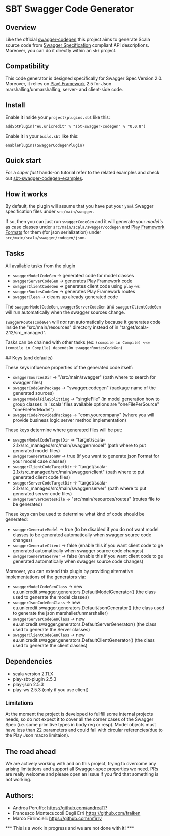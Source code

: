 # SBT Swagger Code Generator

## Overview

Like the official [swagger-codegen](https://github.com/swagger-api/swagger-codegen) this project aims to generate Scala source code from [Swagger Specification](https://github.com/swagger-api/swagger-spec) compliant API descriptions.
Moreover, you can do it directly within an `sbt` project.

## Compatibility

This code generator is designed specifically for Swagger Spec Version 2.0. Moreover, it relies on [Play! Framework](http://www.playframework.com/) 2.5 for Json marshalling/unmarshalling, server- and client-side code.

## Install

Enable it inside your `project\plugins.sbt` like this:

`addSbtPlugin("eu.unicredit" % "sbt-swagger-codegen" % "0.0.8")`

Enable it in your `build.sbt` like this:

`enablePlugins(SwaggerCodegenPlugin)`

## Quick start

For a *super fast* hands-on tutorial refer to the related examples and check out [sbt-swagger-codegen-examples](https://github.com/unicredit/sbt-swagger-codegen-examples).

## How it works

By default, the plugin will assume that you have put your `yaml` Swagger specification files under `src/main/swagger`.

If so, then you can just run `swaggerCodeGen` and it will generate your *model's* as case classes under `src/main/scala/swagger/codegen` and [Play Framework](www.playframework.com) [Formats](https://www.playframework.com/documentation/2.4.x/ScalaJsonCombinators#Format) for them (for json serialization) under `src/main/scala/swagger/codegen/json`.

## Tasks

All available tasks from the plugin

- `swaggerModelCodeGen`  -> generated code for model classes
- `swaggerServerCodeGen` -> generates Play Framework code
- `swaggerClientCodeGen` -> generates client code using `play-ws`
- `swaggerRoutesCodeGen` -> generates Play Framework routes
- `swaggerClean` -> cleans up already generated code

The `swaggerModelCodeGen`, `swaggerServerCodeGen` and `swaggerClientCodeGen` will run automatically when the swagger sources change.

`swaggerRoutesCodeGen` will _not_ run automatically because it generates code inside the "src/main/resources" directory instead of in "target/scala-2.12/src_managed".

Tasks can be chained with other tasks (ex: ```(compile in Compile) <<= (compile in Compile) dependsOn swaggerRoutesCodeGen```)

## Keys (and defaults)

These keys influence properties of the generated code itself:

- `swaggerSourcesDir` -> "/src/main/swagger" (path where to search for swagger files)
- `swaggerCodeGenPackage` -> "swagger.codegen" (package name of the generated sources)
- `swaggerModelFileSplitting` -> "singleFile" (in model generation how to group classes in '.scala' files available options are "oneFilePerSource" "oneFilePerModel")
- `swaggerCodeProvidedPackage` -> "com.yourcompany" (where you will provide business logic server method implementation)

These keys determine where generated files will be put:

- `swaggerModelCodeTargetDir` -> "target/scala-2.1x/src_managed/src/main/swagger/model" (path where to put generated model files)
- `swaggerGenerateJsonRW` -> true (if you want to generate json Format for your model case classes)
- `swaggerClientCodeTargetDir` -> "target/scala-2.1x/src_managed/src/main/swagger/client" (path where to put generated client code files)
- `swaggerServerCodeTargetDir` -> "target/scala-2.1x/src_managed/src/main/swagger/server" (path where to put generated server code files)
- `swaggerServerRoutesFile` -> "src/main/resources/routes" (routes file to be generated)

These keys can be used to determine what kind of code should be generated:

- `swaggerGenerateModel` -> true (to be disabled if you do not want model classes to be generated automatically when swagger source code changes)
- `swaggerGenerateClient` -> false (enable this if you want client code to ge generated automatically when swagger source code changes)
- `swaggerGenerateServer` -> false (enable this if you want client code to ge generated automatically when swagger source code changes)

Moreover, you can extend this plugin by providing alternative implementations of the generators via:

- `swaggerModelCodeGenClass` -> new eu.unicredit.swagger.generators.DefaultModelGenerator() (the class used to generate the model classes)
- `swaggerJsonCodeGenClass` -> new eu.unicredit.swagger.generators.DefaultJsonGenerator() (the class used to generate the json marshaller/unmarshaller)
- `swaggerServerCodeGenClass` -> new eu.unicredit.swagger.generators.DefaultServerGenerator() (the class used to generate the Server classes)
- `swaggerClientCodeGenClass` -> new eu.unicredit.swagger.generators.DefaultClientGenerator() (the class used to generate the client classes)

## Dependencies

- scala version 2.11.X
- play-sbt-plugin 2.5.3
- play-json 2.5.3
- play-ws 2.5.3 (only if you use client)

### Limitations

At the moment the project is developed to fullfill some internal projects needs, so do not expect it to cover all the corner cases of the Swagger Spec (i.e. some primitive types in body req or resp).
Model objects must have less than 22 parameters and could fail with circular referencies(due to the Play Json macro limitaion).

## The road ahead

We are actively working with and on this project, trying to overcome any arising limitations and support all Swagger-spec properties we need.
PRs are really welcome and please open an Issue if you find that something is not working.

## Authors:

* Andrea Peruffo: <https://github.com/andreaTP>
* Francesco Montecuccoli Degli Erri <https://github.com/fralken>
* Marco Firrincieli: <https://github.com/mfirry>

*** This is a work in progress and we are not done with it! ***
